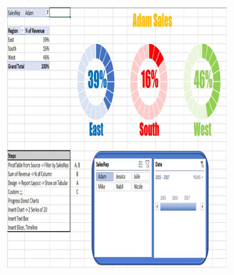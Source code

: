 <p align="center">
  <img width="1000" height="600" src="https://github.com/ankur715/python_R_businessanalytics/blob/master/business_analytics/report.JPG"> 
</p>
